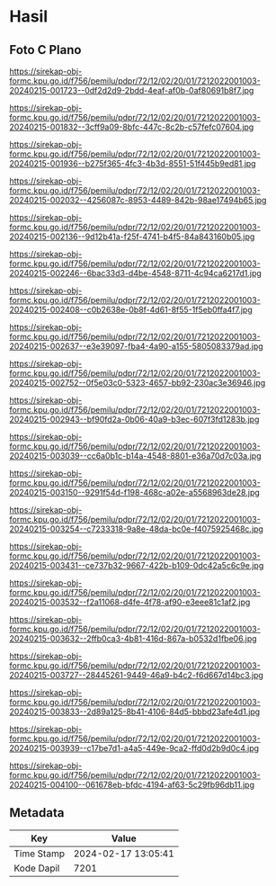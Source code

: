 # Hasil

## Foto C Plano

https://sirekap-obj-formc.kpu.go.id/f756/pemilu/pdpr/72/12/02/20/01/7212022001003-20240215-001723--0df2d2d9-2bdd-4eaf-af0b-0af80691b8f7.jpg

https://sirekap-obj-formc.kpu.go.id/f756/pemilu/pdpr/72/12/02/20/01/7212022001003-20240215-001832--3cff9a09-8bfc-447c-8c2b-c57fefc07604.jpg

https://sirekap-obj-formc.kpu.go.id/f756/pemilu/pdpr/72/12/02/20/01/7212022001003-20240215-001936--b275f365-4fc3-4b3d-8551-51f445b9ed81.jpg

https://sirekap-obj-formc.kpu.go.id/f756/pemilu/pdpr/72/12/02/20/01/7212022001003-20240215-002032--4256087c-8953-4489-842b-98ae17494b65.jpg

https://sirekap-obj-formc.kpu.go.id/f756/pemilu/pdpr/72/12/02/20/01/7212022001003-20240215-002136--9d12b41a-f25f-4741-b4f5-84a843160b05.jpg

https://sirekap-obj-formc.kpu.go.id/f756/pemilu/pdpr/72/12/02/20/01/7212022001003-20240215-002246--6bac33d3-d4be-4548-8711-4c94ca6217d1.jpg

https://sirekap-obj-formc.kpu.go.id/f756/pemilu/pdpr/72/12/02/20/01/7212022001003-20240215-002408--c0b2638e-0b8f-4d61-8f55-1f5eb0ffa4f7.jpg

https://sirekap-obj-formc.kpu.go.id/f756/pemilu/pdpr/72/12/02/20/01/7212022001003-20240215-002637--e3e39097-fba4-4a90-a155-5805083379ad.jpg

https://sirekap-obj-formc.kpu.go.id/f756/pemilu/pdpr/72/12/02/20/01/7212022001003-20240215-002752--0f5e03c0-5323-4657-bb92-230ac3e36946.jpg

https://sirekap-obj-formc.kpu.go.id/f756/pemilu/pdpr/72/12/02/20/01/7212022001003-20240215-002943--bf90fd2a-0b06-40a9-b3ec-607f3fd1283b.jpg

https://sirekap-obj-formc.kpu.go.id/f756/pemilu/pdpr/72/12/02/20/01/7212022001003-20240215-003039--cc6a0b1c-b14a-4548-8801-e36a70d7c03a.jpg

https://sirekap-obj-formc.kpu.go.id/f756/pemilu/pdpr/72/12/02/20/01/7212022001003-20240215-003150--9291f54d-f198-468c-a02e-a5568963de28.jpg

https://sirekap-obj-formc.kpu.go.id/f756/pemilu/pdpr/72/12/02/20/01/7212022001003-20240215-003254--c7233318-9a8e-48da-bc0e-f4075925468c.jpg

https://sirekap-obj-formc.kpu.go.id/f756/pemilu/pdpr/72/12/02/20/01/7212022001003-20240215-003431--ce737b32-9667-422b-b109-0dc42a5c6c9e.jpg

https://sirekap-obj-formc.kpu.go.id/f756/pemilu/pdpr/72/12/02/20/01/7212022001003-20240215-003532--f2a11068-d4fe-4f78-af90-e3eee81c1af2.jpg

https://sirekap-obj-formc.kpu.go.id/f756/pemilu/pdpr/72/12/02/20/01/7212022001003-20240215-003632--2ffb0ca3-4b81-416d-867a-b0532d1fbe06.jpg

https://sirekap-obj-formc.kpu.go.id/f756/pemilu/pdpr/72/12/02/20/01/7212022001003-20240215-003727--28445261-9449-46a9-b4c2-f6d667d14bc3.jpg

https://sirekap-obj-formc.kpu.go.id/f756/pemilu/pdpr/72/12/02/20/01/7212022001003-20240215-003833--2d89a125-8b41-4106-84d5-bbbd23afe4d1.jpg

https://sirekap-obj-formc.kpu.go.id/f756/pemilu/pdpr/72/12/02/20/01/7212022001003-20240215-003939--c17be7d1-a4a5-449e-9ca2-ffd0d2b9d0c4.jpg

https://sirekap-obj-formc.kpu.go.id/f756/pemilu/pdpr/72/12/02/20/01/7212022001003-20240215-004100--061678eb-bfdc-4194-af63-5c29fb96db11.jpg


## Metadata

| Key        | Value               |
| ---------- | ------------------- |
| Time Stamp | 2024-02-17 13:05:41 |
| Kode Dapil | 7201                |




